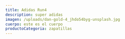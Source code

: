 ```yaml
---
title: Adidas Run4
description: super adidas
imagen: /uploads/dan-gold-4_jhdo54byg-unsplash.jpg
cuerpo: este es el cuerpo
productoCategoria: zapatillas
---
```

